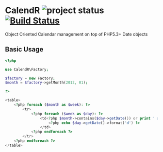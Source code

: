 # CalendR ![project status](http://stillmaintained.com/frequence-web/CalendR.png) [![Build Status](https://secure.travis-ci.org/yohang/CalendR.png?branch=master)](http://travis-ci.org/yohang/CalendR) #

Object Oriented Calendar management on top of PHP5.3+ Date objects

Basic Usage
-----------

```php
<?php

use CalendR\Factory;

$factory = new Factory;
$month = $factory->getMonth(2012, 01);

?>

<table>
    <?php foreach ($month as $week): ?>
        <tr>
            <?php foreach ($week as $day): ?>
                <td<?php $month->contains($day->getDate()) or print ' style="color: grey;"' ?>>
                    <?php echo $day->getDate()->format('d') ?>
                </td>
            <?php endforeach ?>
        </tr>
    <?php endforeach ?>
</table>